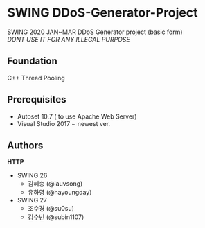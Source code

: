 # SWING DDoS-Generator-Project
SWING 2020 JAN~MAR DDoS Generator project (basic form)  
*DONT USE IT FOR ANY ILLEGAL PURPOSE*


## Foundation
C++ Thread Pooling


## Prerequisites
- Autoset 10.7 ( to use Apache Web Server)
- Visual Studio 2017 ~ newest ver.


## Authors
**HTTP**
  - SWING 26
    - 김혜송 (@lauvsong)
    - 유하영 (@hayoungday)
  - SWING 27
    - 조수경 (@su0su)
    - 김수빈 (@subin1107)
